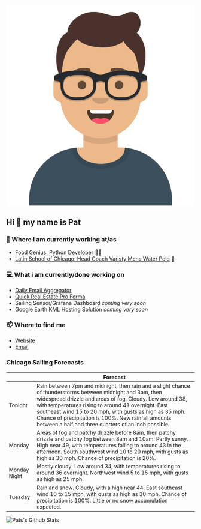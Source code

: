 [![Social banner for p-j-falconer](https://raw.githubusercontent.com/P-J-FALCONER/P-J-FALCONER/master/assets/avataaars.svg)](https://patfalconer.com/)
## Hi :wave: my name is Pat

### 💼 Where I am currently working at/as
- [Food Genius: Python Developer](https://getfoodgenius.com/) 🍔🐍
- [Latin School of Chicago: Head Coach Varisty Mens Water Polo](https://www.latinschool.org/) 🤽


### 💻 What i am currently/done working on
 - [Daily Email Aggregator](https://github.com/P-J-FALCONER/dott_daily_mail)
 - [Quick Real Estate Pro Forma](https://github.com/P-J-FALCONER/henry)
 - Sailing Sensor/Grafana Dashboard *coming very soon*
 - Google Earth KML Hosting Solution *coming very soon*

### 📫 Where to find me
 - [Website](https://patfalconer.com/)
 - [Email](mailto:patrick.j.falconer@gmail.com)


### Chicago Sailing Forecasts
|   | Forecast  |
|---|---|
| Tonight | Rain between 7pm and midnight, then rain and a slight chance of thunderstorms between midnight and 3am, then widespread drizzle and areas of fog. Cloudy. Low around 38, with temperatures rising to around 41 overnight. East southeast wind 15 to 20 mph, with gusts as high as 35 mph. Chance of precipitation is 100%. New rainfall amounts between a half and three quarters of an inch possible. |
| Monday | Areas of fog and patchy drizzle before 8am, then patchy drizzle and patchy fog between 8am and 10am. Partly sunny. High near 49, with temperatures falling to around 43 in the afternoon. South southwest wind 10 to 20 mph, with gusts as high as 30 mph. Chance of precipitation is 20%. |
| Monday Night | Mostly cloudy. Low around 34, with temperatures rising to around 36 overnight. Northwest wind 5 to 15 mph, with gusts as high as 25 mph. |
| Tuesday | Rain and snow. Cloudy, with a high near 44. East southeast wind 10 to 15 mph, with gusts as high as 30 mph. Chance of precipitation is 100%. Little or no snow accumulation expected. |

![Pats's Github Stats](https://github-readme-stats.vercel.app/api?username=p-j-falconer&show_icons=true&theme=radical)
